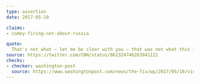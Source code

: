 ```yaml
---
type: assertion
date: 2017-05-10

claims:
- comey-firing-not-about-russia

quote:
  That's not what — let me be clear with you — that was not what this is about. That's not what this is about.
source: https://twitter.com/CNN/status/862324746263941121
checks:
- checker: washington-post
  source: https://www.washingtonpost.com/news/the-fix/wp/2017/05/18/vice-president-pence-has-a-growing-credibility-problem/
---
```

